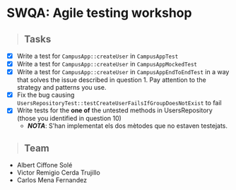 # SWQA: Agile testing workshop

> ## Tasks

- [X] Write a test for `CampusApp::createUser` in `CampusAppTest`
- [X] Write a test for `CampusApp::createUser` in `CampusAppMockedTest`
- [X] Write a test for `CampusApp::createUser` in `CampusAppEndToEndTest` in a way that solves the issue described in question 1. Pay attention to the strategy and patterns you use.
- [X] Fix the bug causing `UsersRepositoryTest::testCreateUserFailsIfGroupDoesNotExist` to fail
- [X] Write tests for the **one of** the untested methods in UsersRepository (those you identified in question 10)
  - ___NOTA___: S'han implementat els dos mètodes que no estaven testejats.

> ## Team
- Albert Ciffone Solé
- Victor Remigio Cerda Trujillo
- Carlos Mena Fernandez